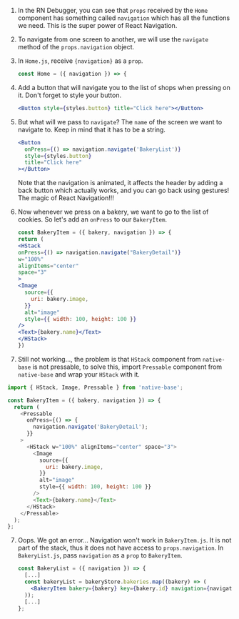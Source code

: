 1. In the RN Debugger, you can see that `props` received by the `Home` component has something called `navigation` which has all the functions we need. This is the super power of React Navigation.

2. To navigate from one screen to another, we will use the `navigate` method of the `props.navigation` object.

3. In `Home.js`, receive `{navigation}` as a `prop`.

   ```jsx
   const Home = ({ navigation }) => {
   ```

4. Add a button that will navigate you to the list of shops when pressing on it. Don't forget to style your button.

   ```jsx
   <Button style={styles.button} title="Click here"></Button>
   ```

5. But what will we pass to `navigate`? The `name` of the screen we want to navigate to. Keep in mind that it has to be a string.

   ```jsx
   <Button
     onPress={() => navigation.navigate('BakeryList')}
     style={styles.button}
     title="Click here"
   ></Button>
   ```

   Note that the navigation is animated, it affects the header by adding a back button which actually works, and you can go back using gestures! The magic of React Navigation!!!

6. Now whenever we press on a bakery, we want to go to the list of cookies. So let's add an `onPress` to our `BakeryItem`.

   ```jsx
   const BakeryItem = ({ bakery, navigation }) => {
   return (
   <HStack
   onPress={() => navigation.navigate("BakeryDetail")}
   w="100%"
   alignItems="center"
   space="3"
   >
   <Image
     source={{
       uri: bakery.image,
     }}
     alt="image"
     style={{ width: 100, height: 100 }}
   />
   <Text>{bakery.name}</Text>
   </HStack>
   })
   ```

7. Still not working..., the problem is that `HStack` component from `native-base` is not pressable, to solve this, import `Pressable` component from `native-base` and wrap your `HStack` with it.

```javascript
import { HStack, Image, Pressable } from 'native-base';

const BakeryItem = ({ bakery, navigation }) => {
  return (
    <Pressable
      onPress={() => {
        navigation.navigate('BakeryDetail');
      }}
    >
      <HStack w="100%" alignItems="center" space="3">
        <Image
          source={{
            uri: bakery.image,
          }}
          alt="image"
          style={{ width: 100, height: 100 }}
        />
        <Text>{bakery.name}</Text>
      </HStack>
    </Pressable>
  );
};
```

7. Oops. We got an error... Navigation won't work in `BakeryItem.js`. It is not part of the stack, thus it does not have access to `props.navigation`. In `BakeryList.js`, pass `navigation` as a `prop` to `BakeryItem`.

   ```jsx
   const BakeryList = ({ navigation }) => {
     [...]
     const bakeryList = bakeryStore.bakeries.map((bakery) => (
       <BakeryItem bakery={bakery} key={bakery.id} navigation={navigation} />
     ));
     [...]
   };
   ```

